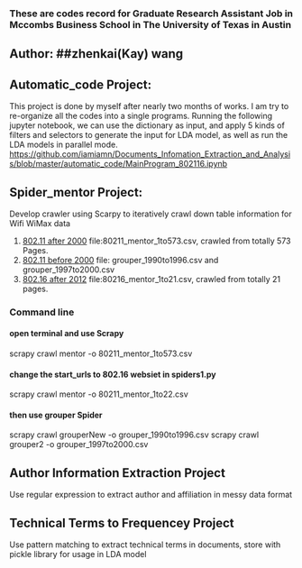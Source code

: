 ### These are codes record for Graduate Research Assistant Job in Mccombs Business School in The University of Texas in Austin

## Author: ##zhenkai(Kay) wang
## Automatic_code Project:
This project is done by myself after nearly two months of works. I am try to re-organize all the codes into a single programs.
Running the following jupyter notebook, we can use the <filename-content> dictionary as input, and apply 5 kinds of filters and selectors to generate the input for LDA model, as well as run the LDA models in parallel mode.
https://github.com/iamiamn/Documents_Infomation_Extraction_and_Analysis/blob/master/automatic_code/MainProgram_802116.ipynb

## Spider_mentor Project:
Develop crawler using Scarpy to iteratively crawl down table information for Wifi WiMax data

1. [802.11 after 2000](https://mentor.ieee.org/802.11/documents)
file:80211_mentor_1to573.csv, crawled from totally 573 Pages.
2. [802.11 before 2000](http://grouper.ieee.org/groups/802/11/Documents/DocumentArchives/)
file: grouper_1990to1996.csv and grouper_1997to2000.csv
3. [802.16 after 2012](https://mentor.ieee.org/802.16/documents)
file:80216_mentor_1to21.csv, crawled from totally 21 pages.

### Command line
#### open terminal and use Scrapy
scrapy crawl mentor -o 80211_mentor_1to573.csv
#### change the start_urls to 802.16 websiet in spiders1.py
scrapy crawl mentor -o 80211_mentor_1to22.csv
#### then use grouper Spider
scrapy crawl grouperNew -o grouper_1990to1996.csv
scrapy crawl grouper2 -o grouper_1997to2000.csv

## Author Information Extraction Project
Use regular expression to extract author and affiliation in messy data format


## Technical Terms to Frequencey Project
Use pattern matching to extract technical terms in documents, store with pickle library for usage in LDA model



